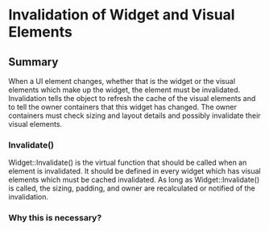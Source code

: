 # Invalidation of Widget and Visual Elements

## Summary

When a UI element changes, whether that is the widget or the visual elements which make up the 
widget, the element must be invalidated. Invalidation tells the object to refresh the cache of 
the visual elements and to tell the owner containers that this widget has changed. The owner  
containers must check sizing and layout details and possibly invalidate their visual elements.

### Invalidate()

Widget::Invalidate() is the virtual function that should be called when an element is 
invalidated. It should be defined in every widget which has visual elements which must be cached 
invalidated. As long as Widget::Invalidate() is called, the sizing, padding, and owner are
recalculated or notified of the invalidation.

### Why this is necessary?
